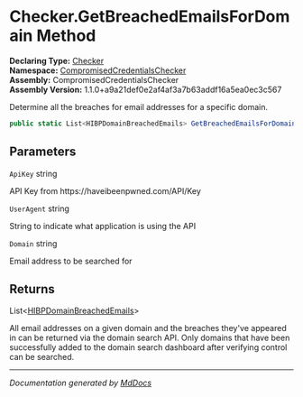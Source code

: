 ﻿<!--  
  <auto-generated>   
    The contents of this file were generated by a tool.  
    Changes to this file may be list if the file is regenerated  
  </auto-generated>   
-->

# Checker.GetBreachedEmailsForDomain Method

**Declaring Type:** [Checker](../index.md)  
**Namespace:** [CompromisedCredentialsChecker](../../index.md)  
**Assembly:** CompromisedCredentialsChecker  
**Assembly Version:** 1.1.0+a9a21def0e2af4af3a7b63addf16a5ea0ec3c567

Determine all the breaches for email addresses for a specific domain.

```csharp
public static List<HIBPDomainBreachedEmails> GetBreachedEmailsForDomain(string ApiKey, string UserAgent, string Domain);
```

## Parameters

`ApiKey`  string

API Key from https:\/\/haveibeenpwned.com\/API\/Key

`UserAgent`  string

String to indicate what application is using the API

`Domain`  string

Email address to be searched for

## Returns

List\<[HIBPDomainBreachedEmails](../../HIBPDomainBreachedEmails/index.md)\>

All email addresses on a given domain and the breaches they've appeared in can be returned via the domain search API. Only domains that have been successfully added to the domain search dashboard after verifying control can be searched. 

___

*Documentation generated by [MdDocs](https://github.com/ap0llo/mddocs)*

